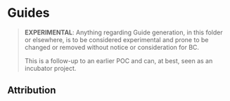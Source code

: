# Guides

> **EXPERIMENTAL**: Anything regarding Guide generation, in this folder or elsewhere, is to be considered experimental
> and prone to be changed or removed without notice or consideration for BC.
>
> This is a follow-up to an earlier POC and can, at best, seen as an incubator project. 

## Attribution

